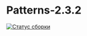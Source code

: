 # Patterns-2.3.2
[![Статус сборки](https://ci.appveyor.com/api/projects/status/cvsge1rmw4y2s99p?svg=true)](https://ci.appveyor.com/project/iiigogor/patterns-2.3.2)
